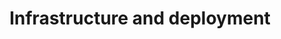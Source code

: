 ---
title: Infrastructure and deployment
menutitle: Infrastructure and deployment
aliases:
  - /reference/install/
ordering:
  - private-locations
  - infrastructure-as-code
  - dedicated-ips
  - install-local
---
